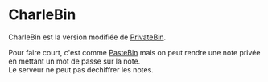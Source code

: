 # CharleBin
CharleBin est la version modifiée de [PrivateBin](https://github.com/PrivateBin/PrivateBin).  
  
Pour faire court, c'est comme [PasteBin](https://pastebin.com) mais on peut rendre une note privée en mettant un mot de passe sur la note.  
Le serveur ne peut pas dechiffrer les notes.  

